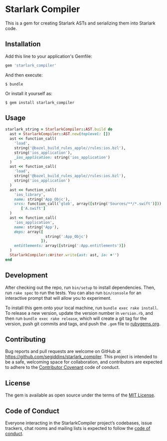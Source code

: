 # Starlark Compiler

This is a gem for creating Starlark ASTs and serializing them into Starlark code.


## Installation

Add this line to your application's Gemfile:

```ruby
gem 'starlark_compiler'
```

And then execute:

    $ bundle

Or install it yourself as:

    $ gem install starlark_compiler

## Usage

```ruby
starlark_string = StarlarkCompiler::AST.build do
  ast = StarlarkCompiler::AST.new(toplevel: [])
  ast << function_call(
    'load',
    string('@bazel_build_rules_apple//rules:ios.bzl'),
    string('ios_application'),
    _ios_application: string('ios_application')
  )
  ast << function_call(
    'load',
    string('@bazel_build_rules_apple//rules:ios.bzl'),
    string('ios_application')
  )
  ast << function_call(
    'ios_library',
    name: string('App_Objc'),
    srcs: function_call('glob', array([string('Sources/**/*.swift')])) +
       ['A.swift']
  )
  ast << function_call(
    'ios_application',
    name: string('App'),
    deps: array([
                  string(':App_Objc')
                ]),
    entitlements: array([string(':App.entitlements')])
  )
  StarlarkCompiler::Writer.write(ast: ast, io: +'')
end
```

## Development

After checking out the repo, run `bin/setup` to install dependencies. Then, run `rake spec` to run the tests. You can also run `bin/console` for an interactive prompt that will allow you to experiment.

To install this gem onto your local machine, run `bundle exec rake install`. To release a new version, update the version number in `version.rb`, and then run `bundle exec rake release`, which will create a git tag for the version, push git commits and tags, and push the `.gem` file to [rubygems.org](https://rubygems.org).

## Contributing

Bug reports and pull requests are welcome on GitHub at https://github.com/segiddins/starlark_compiler. This project is intended to be a safe, welcoming space for collaboration, and contributors are expected to adhere to the [Contributor Covenant](http://contributor-covenant.org) code of conduct.

## License

The gem is available as open source under the terms of the [MIT License](https://opensource.org/licenses/MIT).

## Code of Conduct

Everyone interacting in the StarlarkCompiler project’s codebases, issue trackers, chat rooms and mailing lists is expected to follow the [code of conduct](https://github.com/segiddins/starlark_compiler/blob/master/CODE_OF_CONDUCT.md).
